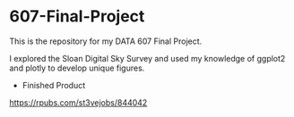 # 607-Final-Project

This is the repository for my DATA 607 Final Project.

I explored the Sloan Digital Sky Survey and used my knowledge of ggplot2 and plotly to develop unique figures.

- Finished Product

https://rpubs.com/st3vejobs/844042
